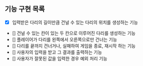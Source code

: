 ## 기능 구현 목록

- [x] 입력받은 다리의 길이만큼 건널 수 있는 다리의 위치를 생성하는 기능
- [] 건널 수 있는 칸이 있는 두 칸으로 이루어진 다리를 생성하는 기능
- [] 플레이어가 다리를 왼쪽에서 오른쪽으로만 건너는 기능
- [] 다리를 끝까지 건너거나, 실패하여 게임을 종료, 재시작 하는 기능
- [] 사용자의 입력을 받고 그 결과를 출력하는 기능
- [] 사용자가 잘못된 값을 입력한 경우 예외 처리 기능
